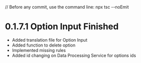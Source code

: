 // Before any commit, use the command line: npx tsc --noEmit

# 0.1.7.1 Option Input Finished

- Added translation file for Option Input
- Added function to delete option
- Implemented missing rules
- Added id changing on Data Processing Service for options ids
